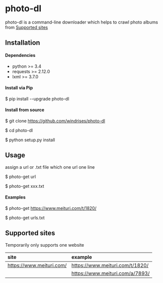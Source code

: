 # photo-dl

photo-dl is a command-line downloader which helps to crawl photo albums from [Supported sites](#supported-sites)



## Installation

#### Dependencies

- python >= 3.4
- requests >= 2.12.0
- lxml >= 3.7.0

#### Install via Pip

$ pip install --upgrade photo-dl

#### Install from source

$ git clone https://github.com/windrises/photo-dl

$ cd photo-dl

$ python setup.py install



## Usage

assign a url or .txt file which one url one line

$ photo-get  url

$ photo-get xxx.txt

#### Examples

$ photo-get  https://www.meituri.com/t/1820/

$ photo-get urls.txt



## Supported sites

Temporarily only supports one website

| site                     | example                         |
| :----------------------- | :------------------------------ |
| https://www.meituri.com/ | https://www.meituri.com/t/1820/ |
|                          | https://www.meituri.com/a/7893/ |